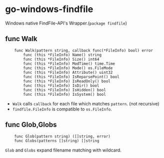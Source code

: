go-windows-findfile
===========

Windows native FindFile-API's Wrapper.(`package findfile`)

func Walk
---------

        func Walk(pattern string, callback func(*FileInfo) bool) error
            func (this *FileInfo) Name() string
            func (this *FileInfo) Size() int64
            func (this *FileInfo) ModTime() time.Time
            func (this *FileInfo) Mode() os.FileMode
            func (this *FileInfo) Attribute() uint32
            func (this *FileInfo) IsReparsePoint() bool
            func (this *FileInfo) IsReadOnly() bool
            func (this *FileInfo) IsDir() bool
            func (this *FileInfo) IsHidden() bool
            func (this *FileInfo) IsSystem() bool

- `Walk` calls `callback` for each file which matches `pattern`. (not recursive)
- `findfile.FileInfo` is compatible to `os.FileInfo`.

func Glob,Globs
---------------

        func Glob(pattern string) ([]string, error)
        func Globs(patterns []string) []string

`Glob` and `Globs` expand filename matching with wildcard.

<!-- vim:set et: -->
